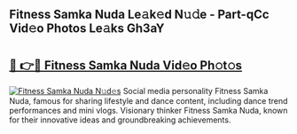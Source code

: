 ## Fitness Samka Nuda Le𝚊k𝚎d N𝚞𝚍e - Part-qCc Vid𝚎o Photos Le𝚊ks Gh3aY

# <h2><a href="http://fbdt9tc.evod.top/?m=Fitness+Samka+Nuda">🔗 👉🔴 Fitness Samka Nuda Vid𝚎o Ph𝚘t𝚘s</a></h2>

[![Fitness Samka Nuda N𝚞d𝚎s](https://i.imgur.com/8V9OHl7.gif)](http://fbdt9tc.evod.top/?m=Fitness+Samka+Nuda)
Social media personality Fitness Samka Nuda, famous for sharing lifestyle and dance content, including dance trend performances and mini vlogs. Visionary thinker Fitness Samka Nuda, known for their innovative ideas and groundbreaking achievements. 
